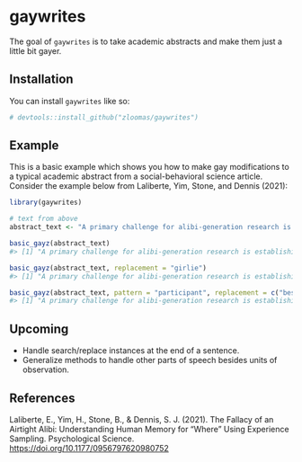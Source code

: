 
<!-- README.md is generated from README.Rmd. Please edit that file -->

# gaywrites

<!-- badges: start -->
<!-- badges: end -->

The goal of `gaywrites` is to take academic abstracts and make them just
a little bit gayer.

## Installation

You can install `gaywrites` like so:

``` r
# devtools::install_github("zloomas/gaywrites")
```

## Example

This is a basic example which shows you how to make gay modifications to
a typical academic abstract from a social-behavioral science article.
Consider the example below from Laliberte, Yim, Stone, and Dennis
(2021):

``` r
library(gaywrites)

# text from above
abstract_text <- "A primary challenge for alibi-generation research is establishing the ground truth of real-world events of interest. In the current study, we used a smartphone app to record data on adult participants (N = 51) for a month prior to a memory test. The app captured accelerometry data, GPS locations, and audio environments every 10 min. After a week-long retention interval, we asked participants to identify where they were at a given time from among four alternatives. Participants were incorrect 36% of the time. Furthermore, our forced-choice procedure allowed us to conduct a conditional logit analysis to assess the different aspects of the events that the participants experienced and their relative importance to the decision process. We found strong evidence that participants confuse days across weeks. In addition, people often confused weeks in general and also hours across days. Similarity of location induced more errors than similarity of audio environments or movement types."

basic_gayz(abstract_text)
#> [1] "A primary challenge for alibi-generation research is establishing the ground truth of real-world events of interest. In the current study, we used a smartphone app to record data on mama kweens (N = 51) for a month prior to a memory test. The app captured accelerometry data, GPS locations, and audio environments every 10 min. After a week-long retention interval, we asked besties to identify where they were at a given time from among four alternatives. Barbz were incorrect 36% of the time. Furthermore, our forced-choice procedure allowed us to conduct a conditional logit analysis to assess the different aspects of the events that the besties experienced and their relative importance to the decision process. We found strong evidence that besties confuse days across weeks. In addition, besties often confused weeks in general and also hours across days. Similarity of location induced more errors than similarity of audio environments or movement types."

basic_gayz(abstract_text, replacement = "girlie")
#> [1] "A primary challenge for alibi-generation research is establishing the ground truth of real-world events of interest. In the current study, we used a smartphone app to record data on girlie girlies (N = 51) for a month prior to a memory test. The app captured accelerometry data, GPS locations, and audio environments every 10 min. After a week-long retention interval, we asked girlies to identify where they were at a given time from among four alternatives. Girlies were incorrect 36% of the time. Furthermore, our forced-choice procedure allowed us to conduct a conditional logit analysis to assess the different aspects of the events that the girlies experienced and their relative importance to the decision process. We found strong evidence that girlies confuse days across weeks. In addition, girlies often confused weeks in general and also hours across days. Similarity of location induced more errors than similarity of audio environments or movement types."

basic_gayz(abstract_text, pattern = "participant", replacement = c("bestie", "girlie"))
#> [1] "A primary challenge for alibi-generation research is establishing the ground truth of real-world events of interest. In the current study, we used a smartphone app to record data on adult besties (N = 51) for a month prior to a memory test. The app captured accelerometry data, GPS locations, and audio environments every 10 min. After a week-long retention interval, we asked besties to identify where they were at a given time from among four alternatives. Besties were incorrect 36% of the time. Furthermore, our forced-choice procedure allowed us to conduct a conditional logit analysis to assess the different aspects of the events that the girlies experienced and their relative importance to the decision process. We found strong evidence that girlies confuse days across weeks. In addition, people often confused weeks in general and also hours across days. Similarity of location induced more errors than similarity of audio environments or movement types."
```

## Upcoming

-   Handle search/replace instances at the end of a sentence.
-   Generalize methods to handle other parts of speech besides units of
    observation.

## References

Laliberte, E., Yim, H., Stone, B., & Dennis, S. J. (2021). The Fallacy
of an Airtight Alibi: Understanding Human Memory for “Where” Using
Experience Sampling. Psychological Science.
<https://doi.org/10.1177/0956797620980752>
